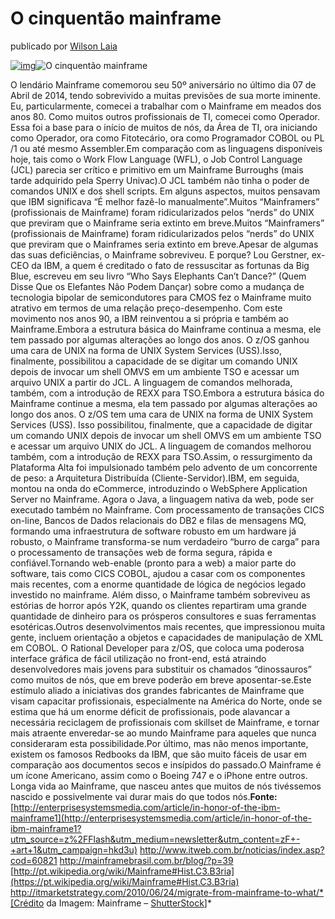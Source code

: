 # O cinquentão mainframe

publicado por [Wilson Laia](http://www.idca-a.org/)

[![img](https://imagens.tiespecialistas.com.br/2021/09/Gsuite-720x300-1.gif)](https://backupgarantido.com.br/)![O cinquentão mainframe](https://imagens.tiespecialistas.com.br/2014/04/shutterstock_177062270-300x239.jpg)

O lendário Mainframe comemorou seu 50º aniversário no último dia 07 de Abril de 2014, tendo sobrevivido a muitas previsões de sua morte iminente. Eu, particularmente, comecei a trabalhar com o Mainframe em meados dos anos 80. Como muitos outros profissionais de TI, comecei como Operador. Essa foi a base para o início de muitos de nós, da Área de TI, ora iniciando como Operador, ora como Fitotecário, ora como Programador COBOL ou PL /1 ou até mesmo Assembler.Em comparação com as linguagens disponíveis hoje, tais como o Work Flow Language (WFL), o  Job Control Language (JCL) parecia ser crítico e primitivo em um Mainframe Burroughs (mais tarde adquirido pela Sperry Univac).O JCL também não tinha o poder de comandos UNIX e dos shell scripts. Em alguns aspectos, muitos pensavam que IBM significava “É melhor fazê-lo manualmente”.Muitos “Mainframers” (profissionais de Mainframe) foram ridicularizados pelos “nerds” do UNIX que previram que o Mainframe seria extinto em breve.Muitos “Mainframers” (profissionais de Mainframe) foram ridicularizados pelos “nerds” do UNIX que previram que o Mainframes seria extinto em breve.Apesar de algumas das suas deficiências, o Mainframe sobreviveu. E porque? Lou Gerstner, ex-CEO da IBM, a quem é creditado o fato de ressuscitar as fortunas da Big Blue, escreveu em seu livro “Who Says Elephants Can’t Dance?” (Quem Disse Que os Elefantes Não Podem Dançar) sobre como a mudança de tecnologia bipolar de semicondutores para CMOS fez o Mainframe muito atrativo em termos de uma relação preço-desempenho. Com este movimento nos anos 90, a IBM reinventou a si própria e também ao Mainframe.Embora a estrutura básica do Mainframe continua a mesma, ele tem passado por algumas alterações ao longo dos anos. O z/OS ganhou uma cara de UNIX na forma de UNIX System Services (USS).Isso, finalmente, possibilitou a capacidade de se digitar um comando UNIX depois de invocar um shell OMVS em um ambiente TSO e acessar um arquivo UNIX a partir do JCL. A linguagem de comandos melhorada, também, com a introdução de REXX para TSO.Embora a estrutura básica do Mainframe continue a mesma, ela tem passado por algumas alterações ao longo dos anos. O z/OS tem uma cara de UNIX na forma de UNIX System Services (USS). Isso possibilitou, finalmente, que a capacidade de digitar um comando UNIX depois de invocar um shell OMVS em um ambiente TSO e acessar um arquivo UNIX do JCL. A linguagem de comandos melhorou também, com a introdução de REXX para TSO.Assim, o ressurgimento da Plataforma Alta foi impulsionado também pelo advento de um concorrente de peso: a Arquitetura Distribuída (Cliente-Servidor).IBM, em seguida, montou na onda do eCommerce, introduzindo o WebSphere Application Server no Mainframe. Agora o Java, a linguagem nativa da web, pode ser executado também no Mainframe. Com processamento de transações CICS on-line, Bancos de Dados relacionais do DB2 e filas de mensagens MQ, formando uma infraestrutura de software robusto em um hardware já robusto, o Mainframe transforma-se num verdadeiro “burro de carga” para o processamento de transações web de forma segura, rápida e confiável.Tornando  web-enable (pronto para a web) a maior parte do software, tais como CICS COBOL, ajudou a casar com os componentes mais recentes, com a enorme quantidade de lógica de negócios legado investido no mainframe. Além disso, o Mainframe também sobreviveu as estórias de horror após Y2K, quando os clientes repartiram uma grande quantidade de dinheiro para os prósperos consultores e suas ferramentas esotéricas.Outros desenvolvimentos mais recentes, que impressionou muita gente, incluem orientação a objetos e capacidades de manipulação de XML em COBOL. O Rational Developer para z/OS, que coloca uma poderosa interface gráfica de fácil utilização no front-end, está atraindo desenvolvedores mais jovens para substituir os chamados “dinossauros” como muitos de nós, que em breve poderão em breve aposentar-se.Este estímulo aliado a iniciativas dos grandes fabricantes de Mainframe que visam capacitar profissionais, especialmente na América do Norte, onde se estima que há um enorme déficit de profissionais, pode alavancar a necessária reciclagem de profissionais com skillset de Mainframe, e tornar mais atraente enveredar-se ao mundo Mainframe para aqueles que nunca consideraram esta possibilidade.Por último, mas não menos importante, existem os famosos Redbooks da IBM, que são muito fáceis de usar em comparação aos documentos secos e insípidos do passado.O Mainframe é um ícone Americano, assim como o Boeing 747 e o iPhone entre outros. Longa vida ao Mainframe, que nasceu antes que muitos de nós tivéssemos nascido e possivelmente vai durar mais do que todos nós.**Fonte:**[http://enterprisesystemsmedia.com/article/in-honor-of-the-ibm-mainframe1](http://enterprisesystemsmedia.com/article/in-honor-of-the-ibm-mainframe1?utm_source=z%2FFlash&utm_medium=newsletter&utm_content=zF+-+art+1&utm_campaign=hkd3u)
http://www.itweb.com.br/noticias/index.asp?cod=60821
http://mainframebrasil.com.br/blog/?p=39
[http://pt.wikipedia.org/wiki/Mainframe#Hist.C3.B3ria](https://pt.wikipedia.org/wiki/Mainframe#Hist.C3.B3ria)
http://itmarketstrategy.com/2010/06/24/migrate-from-mainframe-to-what/*[Crédito da Imagem: Mainframe – [ShutterStock](http://www.shutterstock.com/pt/pic-177062270/stock-photo-enterprise-application-connectivity-and-integration-in-business-man-hand.html?src=7ppdpGf9bO7DyhskxwTyuQ-1-98)]*